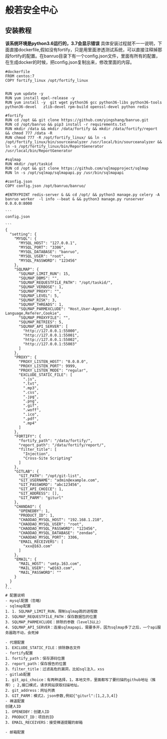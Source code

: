 # 般若安全中心

## 安装教程
**该系统环境是python3.6运行的，3.7会显示错误**
具体安装过程就不一一说明，下面直接dockerfile,假如没有fortify，只是用里面渗透测试系统，可以直接注释掉那段fortify的配置。在banruo目录下有一个config.json文件，里面有所有的配置，在生成docker的时候，把config.json复制出来，修改里面的内容。
`````
#dockerfile
FROM centos:7
COPY fortify_linux /opt/fortify_linux


RUN yum update -y
RUN yum install epel-release -y
RUN yum install -y  git wget python36 gcc python36-libs python36-tools python36-devel   zlib-devel rpm-build openssl-devel python redis

#fortify
RUN cd /opt && git clone https://github.com/yingshang/banruo.git
RUN cd /opt/banruo && pip3 install -r requirements.txt
RUN mkdir /data && mkdir /data/fortify && mkdir /data/fortify/report && chmod 777 /data -R
RUN chmod 777 -R /opt/fortify_linux/ && ln -s /opt/fortify_linux/bin/sourceanalyzer /usr/local/bin/sourceanalyzer && ln -s /opt/fortify_linux/bin/ReportGenerator /usr/local/bin/ReportGenerator

#sqlmap
RUN mkdir /opt/taskid
RUN cd /opt && git clone https://github.com/sqlmapproject/sqlmap
RUN ln -s /opt/sqlmap/sqlmapapi.py /usr/bin/sqlmapapi

#config.json
COPY config.json /opt/banruo/banruo/

#ENTRYPOINT redis-server & && cd /opt/ && python3 manage.py celery -A banruo worker  -l info --beat & && python3 manage.py runserver 0.0.0.0:8000

```
config.json

```
{
  "setting": {
    "MYSQL": {
      "MYSQL_HOST": "127.0.0.1",
      "MYSQL_PORT": "3306",
      "MYSQL_DATABASE": "banruo",
      "MYSQL_USER": "root",
      "MYSQL_PASSWORD": "123456"
    },
    "SQLMAP": {
      "SQLMAP_LIMIT_RUN": 15,
      "SQLMAP_DBMS": "",
      "SQLMAP_REQUESTFILE_PATH": "/opt/taskid/",
      "SQLMAP_VERBOSE": 1,
      "SQLMAP_PROXY": "",
      "SQLMAP_LEVEL": 5,
      "SQLMAP_RISK": 3,
      "SQLMAP_THREADS": 1,
      "SQLMAP_PARMEXCLUDE": "Host,User-Agent,Accept-Language,Referer,Cookie",
      "SQLMAP_PROXYFILE": "",
      "SQLMAP_RETRIES": 5,
      "SQLMAP_API_SERVER": [
        "http://127.0.0.1:55000",
        "http://127.0.0.1:55001",
        "http://127.0.0.1:55002",
        "http://127.0.0.1:55003"
      ]
    },
    "PROXY": {
      "PROXY_LISTEN_HOST": "0.0.0.0",
      "PROXY_LISTEN_PORT": 9999,
      "PROXY_LISTEN_MODE": "regular",
      "EXCLUDE_STATIC_FILE": [
        ".js",
        ".txt",
        ".mp3",
        ".css",
        ".jpg",
        ".png",
        ".gif",
        ".woff",
        ".ico",
        ".pdf",
        ".mp4"
      ]
    },
    "FORTIFY": {
      "fortify_path": "/data/fortify/",
      "report_path": "/data/fortify/report/",
      "filter_title": [
        "Injection",
        "Cross-Site Scripting"
      ]
    },
    "GITLAB": {
      "GIT_PATH": "/opt/git-list",
      "GIT_USERNAME": "admin@example.com",
      "GIT_PASSWORD": "abc123456",
      "GIT_API_CHOICE": 1,
      "GIT_ADDRESS": [],
      "GIT_PARM": "giturl"
    },
    "CHANDAO": {
      "OPENEDBY": 1,
      "PRODUCT_ID": 1,
      "CHAODAO_MYSQL_HOST": "192.168.1.210",
      "CHAODAO_MYSQL_USER": "root",
      "CHAODAO_MYSQL_PASSWORD": "123456",
      "CHAODAO_MYSQL_DATABASE": "zendao",
      "CHAODAO_MYSQL_PORT": 3306,
      "EMAIL_RECEIVERS": [
        "xxx@163.com"
      ]
    },
    "EMAIL": {
      "MAIL_HOST": "smtp.163.com",
      "MAIL_USER": "w@163.com",
      "MAIL_PASSWORD": ""
    }
  }
}
```
# 配置说明
- mysql配置（忽略）
- sqlmap配置
1. 1. SQLMAP_LIMIT_RUN，限制sqlmap跑的进程数
2. SQLMAP_REQUESTFILE_PATH：保存数据包的位置
3. SQLMAP_PARMEXCLUDE：排除的参数（level3以上）
4. SQLMAP_API_SERVER：连接sqlmapapi，需要多开，因为sqlmap多了之后，一个api服务器跑不动，会死掉

- 代理配置
1. EXCLUDE_STATIC_FILE：排除静态文件
- fortify配置
1. fortify_path：保存源码位置
2. report_path：保存报告的位置
3. filter_title：过滤高危的漏洞，比如sql注入，xss
- gitlab配置
1. git_api_choice：有两种选择，1，本地文件，里面都写了要扫描的github地址（推荐）; 2,接口模式，请求网站获取扫描地址。
2. git_address：网址列表
3. GIT_PARM：模式2，json参数,例如{"giturl":[1,2,3,4]}
- 禅道配置
创建人ID
1. OPENEDBY：创建人ID
2. PRODUCT_ID：项目的ID
3. EMAIL_RECEIVERS：接受禅道提醒的邮箱

- 邮箱配置
